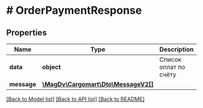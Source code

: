# # OrderPaymentResponse

## Properties

Name | Type | Description | Notes
------------ | ------------- | ------------- | -------------
**data** | **object** | Список оплат по счёту |
**message** | [**\MagDv\Cargomart\Dto\MessageV2[]**](MessageV2.md) |  | [optional]

[[Back to Model list]](../../README.md#models) [[Back to API list]](../../README.md#endpoints) [[Back to README]](../../README.md)
